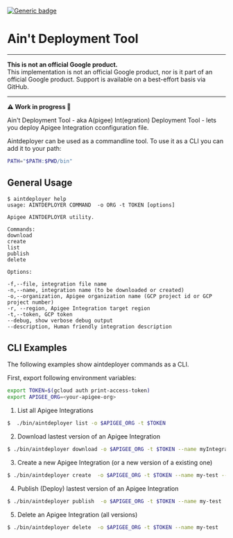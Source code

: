 [![Generic badge](https://img.shields.io/badge/status-work--in--progress-green.svg)](https://shields.io/) 


# Ain't Deployment Tool 

***

**This is not an official Google product.**<BR>This implementation is not an official Google product, nor is it part of an official Google product. Support is available on a best-effort basis via GitHub.

***

**:warning: Work in progress  :construction:**

Ain't Deployment Tool - aka A(pigee) Int(egration) Deployment Tool - lets you deploy Apigee Integration cconfiguration file.

Aintdeployer can be used as a commandline tool. To use it as a CLI you can add it to your path:


```sh
PATH="$PATH:$PWD/bin"
```

## General Usage

```text
$ aintdeployer help
usage: AINTDEPLOYER COMMAND  -o ORG -t TOKEN [options]

Apigee AINTDEPLOYER utility.

Commands:
download
create
list
publish
delete

Options:

-f,--file, integration file name
-n,--name, integration name (to be downloaded or created)
-o,--organization, Apigee organization name (GCP project id or GCP project number)
-r, --region, Apigee Integration target region
-t,--token, GCP token 
--debug, show verbose debug output
--description, Human friendly integration description
```

## CLI Examples

The following examples show aintdeployer commands as a CLI.


First, export following environment variables:

```sh
export TOKEN=$(gcloud auth print-access-token)
export APIGEE_ORG=<your-apigee-org>
````

1. List all Apigee Integrations

```sh
$  ./bin/aintdeployer list -o $APIGEE_ORG -t $TOKEN 
```

2. Download lastest version of an Apigee Integration

```sh
$ ./bin/aintdeployer download -o $APIGEE_ORG -t $TOKEN --name myIntegration
```

3. Create a new Apigee Integration (or a new version of a existing one)

```sh
$ ./bin/aintdeployer create  -o $APIGEE_ORG -t $TOKEN --name my-test --file ./integration/new.json 
 ```

4. Publish (Deploy) lastest version of an Apigee Integration

```sh
$ ./bin/aintdeployer publish  -o $APIGEE_ORG -t $TOKEN --name my-test 
 ```

5. Delete an Apigee Integration (all versions)

```sh
$ ./bin/aintdeployer delete  -o $APIGEE_ORG -t $TOKEN --name my-test
 ```
